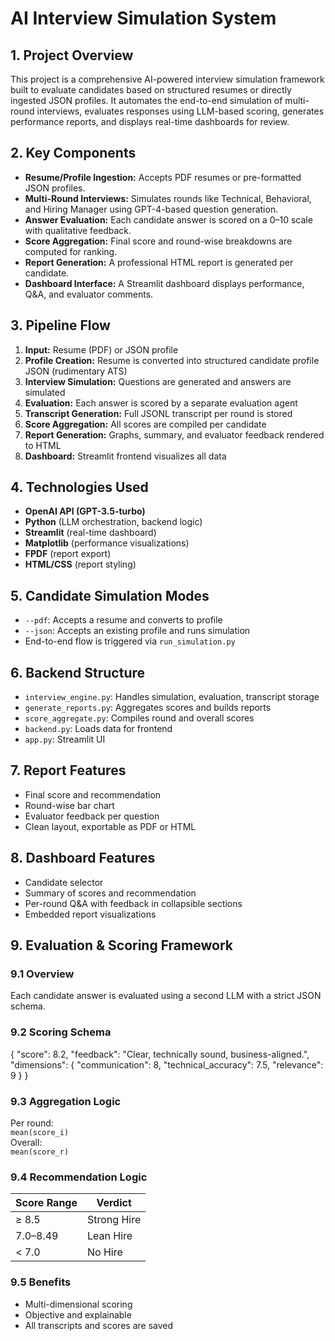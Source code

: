 # AI Interview Simulation System

## 1. Project Overview

This project is a comprehensive AI-powered interview simulation framework built to evaluate candidates based on structured resumes or directly ingested JSON profiles. It automates the end-to-end simulation of multi-round interviews, evaluates responses using LLM-based scoring, generates performance reports, and displays real-time dashboards for review.

## 2. Key Components

- **Resume/Profile Ingestion:** Accepts PDF resumes or pre-formatted JSON profiles.
- **Multi-Round Interviews:** Simulates rounds like Technical, Behavioral, and Hiring Manager using GPT-4-based question generation.
- **Answer Evaluation:** Each candidate answer is scored on a 0–10 scale with qualitative feedback.
- **Score Aggregation:** Final score and round-wise breakdowns are computed for ranking.
- **Report Generation:** A professional HTML report is generated per candidate.
- **Dashboard Interface:** A Streamlit dashboard displays performance, Q&A, and evaluator comments.

## 3. Pipeline Flow

1. **Input:** Resume (PDF) or JSON profile
2. **Profile Creation:** Resume is converted into structured candidate profile JSON (rudimentary ATS)
3. **Interview Simulation:** Questions are generated and answers are simulated
4. **Evaluation:** Each answer is scored by a separate evaluation agent
5. **Transcript Generation:** Full JSONL transcript per round is stored
6. **Score Aggregation:** All scores are compiled per candidate
7. **Report Generation:** Graphs, summary, and evaluator feedback rendered to HTML
8. **Dashboard:** Streamlit frontend visualizes all data

## 4. Technologies Used

- **OpenAI API (GPT-3.5-turbo)**
- **Python** (LLM orchestration, backend logic)
- **Streamlit** (real-time dashboard)
- **Matplotlib** (performance visualizations)
- **FPDF** (report export)
- **HTML/CSS** (report styling)

## 5. Candidate Simulation Modes

- `--pdf`: Accepts a resume and converts to profile
- `--json`: Accepts an existing profile and runs simulation
- End-to-end flow is triggered via `run_simulation.py`

## 6. Backend Structure

- `interview_engine.py`: Handles simulation, evaluation, transcript storage
- `generate_reports.py`: Aggregates scores and builds reports
- `score_aggregate.py`: Compiles round and overall scores
- `backend.py`: Loads data for frontend
- `app.py`: Streamlit UI

## 7. Report Features

- Final score and recommendation
- Round-wise bar chart
- Evaluator feedback per question
- Clean layout, exportable as PDF or HTML

## 8. Dashboard Features

- Candidate selector
- Summary of scores and recommendation
- Per-round Q&A with feedback in collapsible sections
- Embedded report visualizations

## 9. Evaluation & Scoring Framework

### 9.1 Overview

Each candidate answer is evaluated using a second LLM with a strict JSON schema.

### 9.2 Scoring Schema

{
  "score": 8.2,
  "feedback": "Clear, technically sound, business-aligned.",
  "dimensions": {
    "communication": 8,
    "technical_accuracy": 7.5,
    "relevance": 9
  }
}

### 9.3 Aggregation Logic

Per round:  
`mean(score_i)`  
Overall:  
`mean(score_r)`

### 9.4 Recommendation Logic

| Score Range | Verdict       |
|-------------|---------------|
| ≥ 8.5       | Strong Hire   |
| 7.0–8.49    | Lean Hire     |
| < 7.0       | No Hire       |

### 9.5 Benefits

- Multi-dimensional scoring
- Objective and explainable
- All transcripts and scores are saved

